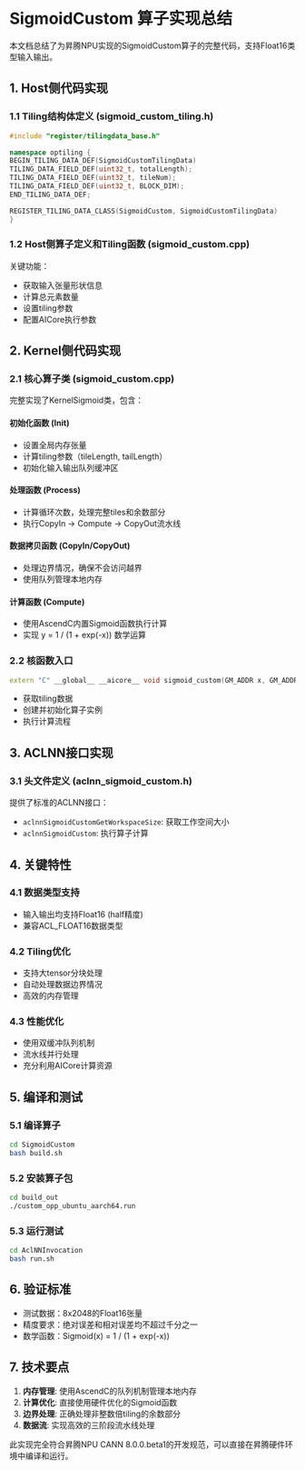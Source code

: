 # SigmoidCustom 算子实现总结

本文档总结了为昇腾NPU实现的SigmoidCustom算子的完整代码，支持Float16类型输入输出。

## 1. Host侧代码实现

### 1.1 Tiling结构体定义 (sigmoid_custom_tiling.h)

```cpp
#include "register/tilingdata_base.h"

namespace optiling {
BEGIN_TILING_DATA_DEF(SigmoidCustomTilingData)
TILING_DATA_FIELD_DEF(uint32_t, totalLength);
TILING_DATA_FIELD_DEF(uint32_t, tileNum);
TILING_DATA_FIELD_DEF(uint32_t, BLOCK_DIM);
END_TILING_DATA_DEF;

REGISTER_TILING_DATA_CLASS(SigmoidCustom, SigmoidCustomTilingData)
}
```

### 1.2 Host侧算子定义和Tiling函数 (sigmoid_custom.cpp)

关键功能：
- 获取输入张量形状信息
- 计算总元素数量
- 设置tiling参数
- 配置AICore执行参数

## 2. Kernel侧代码实现

### 2.1 核心算子类 (sigmoid_custom.cpp)

完整实现了KernelSigmoid类，包含：

#### 初始化函数 (Init)
- 设置全局内存张量
- 计算tiling参数（tileLength, tailLength）
- 初始化输入输出队列缓冲区

#### 处理函数 (Process) 
- 计算循环次数，处理完整tiles和余数部分
- 执行CopyIn -> Compute -> CopyOut流水线

#### 数据拷贝函数 (CopyIn/CopyOut)
- 处理边界情况，确保不会访问越界
- 使用队列管理本地内存

#### 计算函数 (Compute)
- 使用AscendC内置Sigmoid函数执行计算
- 实现 y = 1 / (1 + exp(-x)) 数学运算

### 2.2 核函数入口
```cpp
extern "C" __global__ __aicore__ void sigmoid_custom(GM_ADDR x, GM_ADDR y, GM_ADDR workspace, GM_ADDR tiling)
```
- 获取tiling数据
- 创建并初始化算子实例
- 执行计算流程

## 3. ACLNN接口实现

### 3.1 头文件定义 (aclnn_sigmoid_custom.h)
提供了标准的ACLNN接口：
- `aclnnSigmoidCustomGetWorkspaceSize`: 获取工作空间大小
- `aclnnSigmoidCustom`: 执行算子计算

## 4. 关键特性

### 4.1 数据类型支持
- 输入输出均支持Float16 (half精度)
- 兼容ACL_FLOAT16数据类型

### 4.2 Tiling优化
- 支持大tensor分块处理
- 自动处理数据边界情况
- 高效的内存管理

### 4.3 性能优化
- 使用双缓冲队列机制
- 流水线并行处理
- 充分利用AICore计算资源

## 5. 编译和测试

### 5.1 编译算子
```bash
cd SigmoidCustom
bash build.sh
```

### 5.2 安装算子包
```bash
cd build_out
./custom_opp_ubuntu_aarch64.run
```

### 5.3 运行测试
```bash
cd AclNNInvocation
bash run.sh
```

## 6. 验证标准

- 测试数据：8x2048的Float16张量
- 精度要求：绝对误差和相对误差均不超过千分之一
- 数学函数：Sigmoid(x) = 1 / (1 + exp(-x))

## 7. 技术要点

1. **内存管理**: 使用AscendC的队列机制管理本地内存
2. **计算优化**: 直接使用硬件优化的Sigmoid函数
3. **边界处理**: 正确处理非整数倍tiling的余数部分
4. **数据流**: 实现高效的三阶段流水线处理

此实现完全符合昇腾NPU CANN 8.0.0.beta1的开发规范，可以直接在昇腾硬件环境中编译和运行。